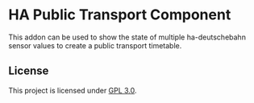# HA Public Transport Component

This addon can be used to show the state of multiple ha-deutschebahn sensor values to create a public transport timetable.

## License

This project is licensed under [GPL 3.0](/LICENSE).
